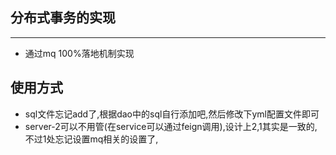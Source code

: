 ## 分布式事务的实现



---
* 通过mq 100%落地机制实现

使用方式
---

* sql文件忘记add了,根据dao中的sql自行添加吧,然后修改下yml配置文件即可
* server-2可以不用管(在service可以通过feign调用),设计上2,1其实是一致的,不过1处忘记设置mq相关的设置了,


